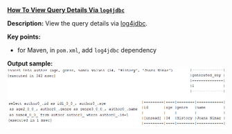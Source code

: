 **[How To View Query Details Via `log4jdbc`](https://github.com/andreipall/Spring-Boot-JPA/tree/master/HibernateSpringBootLog4JdbcViewBindingParameters)**

**Description:** View the query details via [log4jdbc](https://github.com/candrews/log4jdbc-spring-boot-starter).

**Key points:**
- for Maven, in `pom.xml`, add `log4jdbc` dependency
     
**Output sample:**\
![](https://github.com/andreipall/Spring-Boot-JPA/blob/master/HibernateSpringBootLog4JdbcViewBindingParameters/query%20details%20via%20log4jdbc.png)

